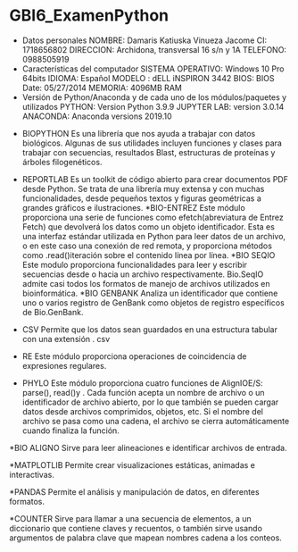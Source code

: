 # GBI6_ExamenPython
- Datos personales
NOMBRE: Damaris Katiuska Vinueza Jacome
 CI: 1718656802 
DIRECCION: Archidona, transversal 16 s/n y 1A 
TELEFONO: 0988505919
- Características del computador
SISTEMA OPERATIVO: Windows 10 Pro 64bits 
IDIOMA: Español
 MODELO : dELL iNSPIRON 3442
 BIOS: BIOS 
Date: 05/27/2014
 MEMORIA: 4096MB RAM 
- Versión de Python/Anaconda y de cada uno de los módulos/paquetes y utilizados
PYTHON: Version Python 3.9.9 
JUPYTER LAB: version 3.0.14
ANACONDA: Anaconda versions 2019.10
* BIOPYTHON
Es una librería que nos ayuda a trabajar con datos biológicos. Algunas de sus utilidades incluyen funciones y clases para trabajar con secuencias, resultados Blast, estructuras de proteínas y árboles filogenéticos.
* REPORTLAB
Es un toolkit de código abierto para crear documentos PDF desde Python. Se trata de una librería muy extensa y con muchas funcionalidades, desde pequeños textos y figuras geométricas a grandes gráficos e ilustraciones.
*BIO-ENTREZ 
Este módulo proporciona una serie de funciones como efetch(abreviatura de Entrez Fetch) que devolverá los datos como un objeto identificador. Esta es una interfaz estándar utilizada en Python para leer datos de un archivo, o en este caso una conexión de red remota, y proporciona métodos como .read()iteración sobre el contenido línea por línea. 
*BIO SEQIO
Este modulo proporciona funcionalidades para leer y escribir secuencias desde o hacia un archivo respectivamente. Bio.SeqIO admite casi todos los formatos de manejo de archivos utilizados en bioinformática. 
*BIO GENBANK
Analiza un identificador que contiene uno o varios registro de GenBank como objetos de registro específicos de Bio.GenBank.
* CSV 
Permite que los datos sean guardados en una estructura tabular con una extensión . csv
* RE 
Este módulo proporciona operaciones de coincidencia de expresiones regulares. 

* PHYLO
Este módulo proporciona cuatro funciones de AlignIOE/S: parse(), read()y . Cada función acepta un nombre de archivo o un identificador de archivo abierto, por lo que también se pueden cargar datos desde archivos comprimidos, objetos, etc. Si el nombre del archivo se pasa como una cadena, el archivo se cierra automáticamente cuando finaliza la función.

*BIO ALIGNO
Sirve para leer alineaciones e identificar archivos de entrada.

*MATPLOTLIB
Permite crear visualizaciones estáticas, animadas e interactivas.

*PANDAS
Permite el análisis y manipulación de datos, en diferentes formatos. 

*COUNTER
Sirve para llamar a una secuencia de elementos, a un diccionario que contiene claves y recuentos, o también sirve usando argumentos de palabra clave que mapean nombres cadena a los conteos.



